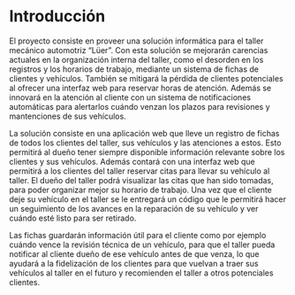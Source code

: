 # Introducción

El proyecto consiste en proveer una solución informática para el taller mecánico automotriz “Lüer”. Con esta solución se mejorarán carencias actuales en la organización interna del taller, como el desorden en los registros y los horarios de trabajo, mediante un sistema de fichas de clientes y vehículos. También se mitigará la pérdida de clientes potenciales al ofrecer una interfaz web para reservar horas de atención. Además se innovará en la atención al cliente con un sistema de notificaciones automáticas para alertarlos cuándo venzan los plazos para revisiones y mantenciones de sus vehículos.

La solución consiste en una aplicación web que lleve un registro de fichas de todos los clientes del taller, sus vehículos y las atenciones a estos. Esto permitirá al dueño tener siempre disponible información relevante sobre los clientes y sus vehículos. Además contará con una interfaz web que permitirá a los clientes del taller reservar citas para llevar su vehículo al taller. El dueño del taller podrá visualizar las citas que han sido tomadas, para poder organizar mejor su horario de trabajo. Una vez que el cliente deje su vehículo en el taller se le entregará un código que le permitirá hacer un seguimiento de los avances en la reparación de su vehículo y ver cuándo esté listo para ser retirado.

Las fichas guardarán información útil para el cliente como por ejemplo cuándo vence la revisión técnica de un vehículo, para que el taller pueda notificar al cliente dueño de ese vehículo antes de que venza, lo que ayudará a la fidelización de los clientes para que vuelvan a traer sus vehículos al taller en el futuro y recomienden el taller a otros potenciales clientes.
